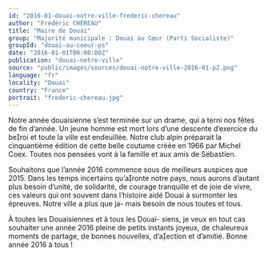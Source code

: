 ```yaml
---
id: "2016-01-douai-notre-ville-frederic-chereau"
author: "Frédéric CHÉREAU"
title: "Maire de Douai"
group: "Majorité municipale : Douai au Cœur (Parti Socialiste)"
groupId: "douai-au-coeur-ps"
date: "2016-01-01T00:00:00Z"
publication: "douai-notre-ville"
source: "public/images/sources/douai-notre-ville-2016-01-p2.png"
language: "fr"
locality: "Douai"
country: "France"
portrait: "frederic-chereau.jpg"
---
```


Notre année douaisienne s’est terminée sur un drame, qui a terni nos fêtes de fin d’année. Un  jeune homme est mort lors d’une descente d’exercice du beroi et toute la ville est endeuillée. Notre club alpin préparait la cinquantième édition de cette belle coutume créée en 1966 par Michel Coex. Toutes nos pensées vont à la famille et aux amis de Sébastien.

Souhaitons que l’année 2016 commence sous de meilleurs auspices que 2015. Dans les temps incertains qu’aronte notre pays, nous aurons d’autant plus besoin d’unité, de solidarité, de courage tranquille et de joie de vivre, ces valeurs qui ont souvent dans l’histoire aidé Douai à surmonter les épreuves. Notre ville a plus que ja-
mais besoin de nous toutes et tous.

À toutes les Douaisiennes et à tous les Douai-
siens, je veux en tout cas souhaiter une année 2016 pleine de petits instants joyeux, de chaleureux moments de partage, de bonnes nouvelles, d’aection et d’amitié. Bonne année 2016 à tous !
